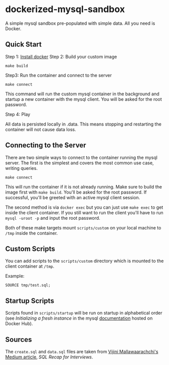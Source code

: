 # dockerized-mysql-sandbox

A simple mysql sandbox pre-populated with simple data. All you need is Docker.  

## Quick Start

Step 1: [Install docker](https://www.docker.com/get-started)
Step 2: Build your custom image
```
make build
```
Step3: Run the container and connect to the server
```
make connect
```
This command will run the custom mysql container in the background and startup a new container with the mysql client. You will be asked for the root password.  
  
Step 4: Play  

All data is persisted locally in .data. This means stopping and restarting the container will not cause data loss.

## Connecting to the Server
There are two simple ways to connect to the container running the mysql server. The first is the simplest and covers the most common use case, writing queries.  
```
make connect
```
This will run the container if it is not already running. Make sure to build the image first with `make build`. You'll be asked for the root password. If successful, you'll be greeted with an active mysql client session.  

The second method is via `docker exec` but you can just use `make exec` to get inside the client container. If you still want to run the client you'll have to run `mysql -uroot -p` and input the root password.  

Both of these make targets mount `scripts/custom` on your local machine to `/tmp` inside the container.

## Custom Scripts
You can add scripts to the `scripts/custom` directory which is mounted to the client container at `/tmp`.

Example:

```
SOURCE tmp/test.sql;
```

## Startup Scripts
Scripts found in `scripts/startup` will be run on startup in alphabetical order (see *Initializing a fresh instance* in the mysql [documentation](https://hub.docker.com/_/mysql) hosted on Docker Hub).

## Sources
The `create.sql` and `data.sql` files are taken from [Vijini Mallawaarachchi's Medium article](https://towardsdatascience.com/sql-cheat-sheet-for-interviews-6e5981fa797b), *SQL Recap for Interviews*.

